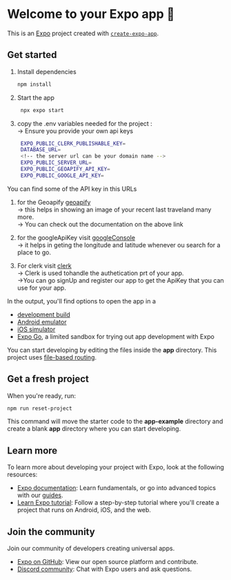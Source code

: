 # Welcome to your Expo app 👋

This is an [Expo](https://expo.dev) project created with [`create-expo-app`](https://www.npmjs.com/package/create-expo-app).

## Get started

1. Install dependencies

   ```bash
   npm install
   ```

2. Start the app

   ```bash
    npx expo start
   ```
3. copy the .env variables needed for the project :</br>
   -> Ensure you provide your own api keys</br>
   ```bash
    EXPO_PUBLIC_CLERK_PUBLISHABLE_KEY=
    DATABASE_URL=
    <!-- the server url can be your domain name -->
    EXPO_PUBLIC_SERVER_URL=
    EXPO_PUBLIC_GEOAPIFY_API_KEY=
    EXPO_PUBLIC_GOOGLE_API_KEY=
   ```

You can find some of the API key in this URLs
 1. for the Geoapify [geoapify](https://www.geoapify.com/) </br>
   -> this helps in showing an image of your recent last traveland many more.</br>
   -> You can check out the documentation on the above link

 2. for the googleApiKey visit [googleConsole](https://console.cloud.google.com/)</br>
   -> it helps in geting the longitude and latitude whenever ou search for a place to go.

 3. For clerk visit [clerk](https://clerk.com/) </br>
   -> Clerk is used tohandle the authetication prt of your app.</br>
   ->You can go signUp and register our app to get the ApiKey that you can use for your app.


In the output, you'll find options to open the app in a

- [development build](https://docs.expo.dev/develop/development-builds/introduction/)
- [Android emulator](https://docs.expo.dev/workflow/android-studio-emulator/)
- [iOS simulator](https://docs.expo.dev/workflow/ios-simulator/)
- [Expo Go](https://expo.dev/go), a limited sandbox for trying out app development with Expo

You can start developing by editing the files inside the **app** directory. This project uses [file-based routing](https://docs.expo.dev/router/introduction).

## Get a fresh project

When you're ready, run:

```bash
npm run reset-project
```

This command will move the starter code to the **app-example** directory and create a blank **app** directory where you can start developing.

## Learn more

To learn more about developing your project with Expo, look at the following resources:

- [Expo documentation](https://docs.expo.dev/): Learn fundamentals, or go into advanced topics with our [guides](https://docs.expo.dev/guides).
- [Learn Expo tutorial](https://docs.expo.dev/tutorial/introduction/): Follow a step-by-step tutorial where you'll create a project that runs on Android, iOS, and the web.

## Join the community

Join our community of developers creating universal apps.

- [Expo on GitHub](https://github.com/expo/expo): View our open source platform and contribute.
- [Discord community](https://chat.expo.dev): Chat with Expo users and ask questions.
